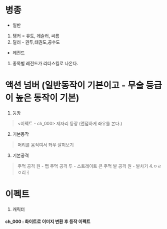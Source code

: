 # 병종
- 일반
1) 탱커 = 유도, 레슬러, 씨름
2) 딜러 - 권투,태권도,공수도
- 레전드
1) 종목별 레전드가 리더스킬로 나온다.

# 액션 넘버 (일반동작이 기본이고 - 무술 등급이 높은 동작이 기본)
1. 등장
> <이펙트 - ch_000> 제자리 등장 (랜덤하게 좌우를 본다.)
2. 기본동작
> 머리를 움직여서 좌우 살펴보기
3. 기본공격
> 주먹 공격 원 - 쨉
> 주먹 공격 투 - 스트레이트 큰 주먹
> 발 공격 원 - 발차기
4.ㅇㄹ
> ㅇ리ㅓ


# 이펙트
1. 캐릭터
#### ch_000 : 화이트로 이미지 변환 후 등작 이펙트 
